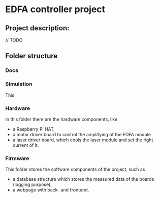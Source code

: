 # EDFA controller project

## Project description:

// TODO

## Folder structure

### Docs

### Simulation

This 

### Hardware

In this folder there are the hardware components, like 
- a Raspberry Pi HAT,
- a motor driver board to control the amplifying of the EDFA module
- a laser driver board, which cools the laser module and set the right current of it.

### Firmware

This folder stores the software components of the project, such as
- a database structure which stores the measured data of the boards (logging purpose),
- a webpage with back- and frontend.



